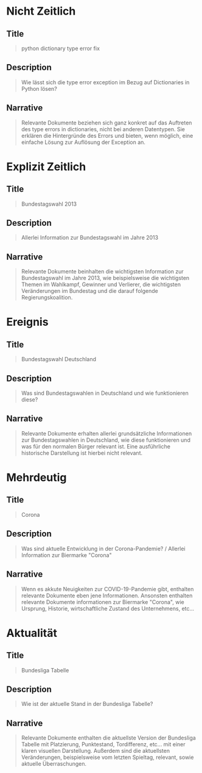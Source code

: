 # Nicht Zeitlich 

## Title 

> python dictionary type error fix

## Description 

> Wie lässt sich die type error exception im Bezug auf Dictionaries in Python lösen?

## Narrative

> Relevante Dokumente beziehen sich ganz konkret auf das Auftreten des type errors in dictionaries, nicht bei anderen Datentypen. Sie erklären die Hintergründe des Errors und bieten, wenn möglich, eine einfache Lösung zur Auflösung der Exception an. 

# Explizit Zeitlich 

## Title 

> Bundestagswahl 2013

## Description 

> Allerlei Information zur Bundestagswahl im Jahre 2013

## Narrative 

> Relevante Dokumente beinhalten die wichtigsten Information zur Bundestagswahl im Jahre 2013, wie beispielsweise die wichtigsten Themen im Wahlkampf, Gewinner und Verlierer, die wichtigsten Veränderungen im Bundestag und die darauf folgende Regierungskoalition.  

# Ereignis 

## Title 

> Bundestagswahl Deutschland 

## Description 

> Was sind Bundestagswahlen in Deutschland und wie funktionieren diese? 

## Narrative 

> Relevante Dokumente erhalten allerlei grundsätzliche Informationen zur Bundestagswahlen in Deutschland, wie diese funktionieren und was für den normalen Bürger relevant ist. Eine ausführliche historische Darstellung ist hierbei nicht relevant. 

# Mehrdeutig 

## Title 

> Corona 

## Description 

> Was sind aktuelle Entwicklung in der Corona-Pandemie? / Allerlei Information zur Biermarke "Corona"

## Narrative

> Wenn es akkute Neuigkeiten zur COVID-19-Pandemie gibt, enthalten relevante Dokumente eben jene Informationen. Ansonsten enthalten relevante Dokumente informationen zur Biermarke "Corona", wie Ursprung, Historie, wirtschaftliche Zustand des Unternehmens, etc...

# Aktualität 

## Title 

> Bundesliga Tabelle

## Description 

> Wie ist der aktuelle Stand in der Bundesliga Tabelle?

## Narrative 

> Relevante Dokumente enthalten die aktuellste Version der Bundesliga Tabelle mit Platzierung, Punktestand, Tordifferenz, etc... mit einer klaren visuellen Darstellung. Außerdem sind die aktuellsten Veränderungen, beispielsweise vom letzten Spieltag, relevant, sowie aktuelle Überraschungen. 